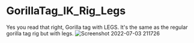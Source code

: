 # GorillaTag_IK_Rig_Legs
Yes you read that right, Gorilla tag with LEGS. It's the same as the regular gorilla tag rig but with legs.
![Screenshot 2022-07-03 211726](https://user-images.githubusercontent.com/65086429/177081065-23f3b75b-a2a7-42b9-b782-61dfd128076a.png)
